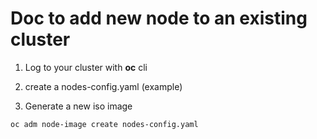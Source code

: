 # Doc to add new node to an existing cluster

1. Log to your cluster with **oc** cli

2. create a nodes-config.yaml (example)

3. Generate a new iso image
```
oc adm node-image create nodes-config.yaml
```